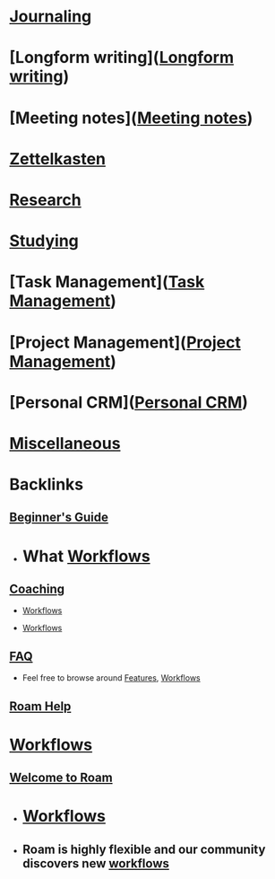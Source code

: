 # [Journaling]([Journaling](<Journaling.md>))
# [Longform writing]([Longform writing](<Longform writing.md>))
# [Meeting notes]([Meeting notes](<Meeting notes.md>))
# [Zettelkasten]([Zettelkasten](<Zettelkasten.md>))
# [Research]([Research](<Research.md>))
# [Studying]([Studying](<Studying.md>))
# [Task Management]([Task Management](<Task Management.md>))
# [Project Management]([Project Management](<Project Management.md>))
# [Personal CRM]([Personal CRM](<Personal CRM.md>))
# [Miscellaneous]([Miscellaneous](<Miscellaneous.md>)) 



# Backlinks
## [Beginner's Guide](<Beginner's Guide.md>)
- # What [Workflows](<Workflows.md>)

## [Coaching](<Coaching.md>)
- [Workflows](<Workflows.md>)

- [Workflows](<Workflows.md>)

## [FAQ](<FAQ.md>)
- Feel free to browse around [Features](<Features.md>), [Workflows](<Workflows.md>)

## [Roam Help](<Roam Help.md>)
# [Workflows](<Workflows.md>)

## [Welcome to Roam](<Welcome to Roam.md>)
- # [Workflows]([Workflows](<Workflows.md>))

- ## Roam is highly flexible and our community discovers new [workflows]([Workflows](<Workflows.md>))

